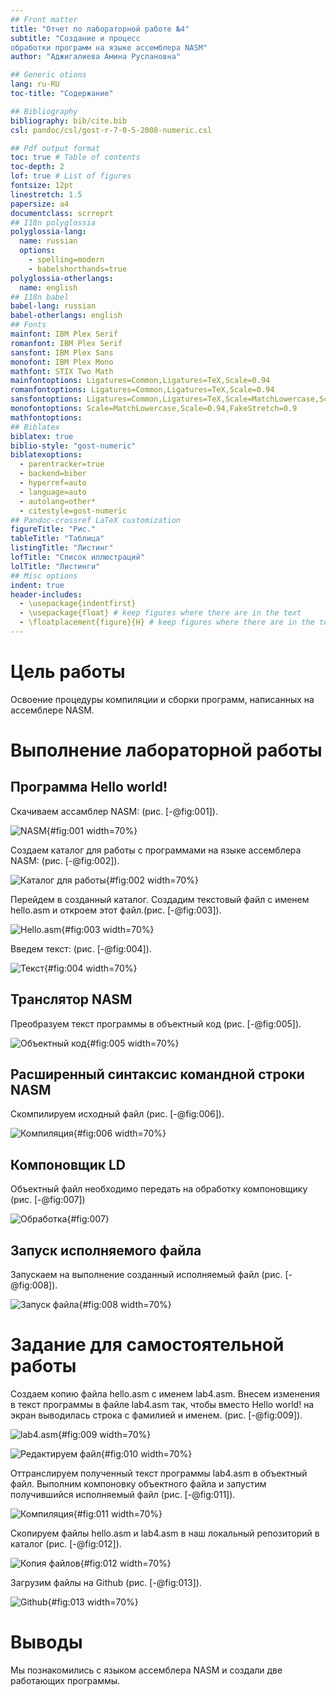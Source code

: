 ```yaml
---
## Front matter
title: "Отчет по лабораторной работе №4"
subtitle: "Создание и процесс
обработки программ на языке ассемблера NASM"
author: "Аджигалиева Амина Руслановна"

## Generic otions
lang: ru-RU
toc-title: "Содержание"

## Bibliography
bibliography: bib/cite.bib
csl: pandoc/csl/gost-r-7-0-5-2008-numeric.csl

## Pdf output format
toc: true # Table of contents
toc-depth: 2
lof: true # List of figures
fontsize: 12pt
linestretch: 1.5
papersize: a4
documentclass: scrreprt
## I18n polyglossia
polyglossia-lang:
  name: russian
  options:
	- spelling=modern
	- babelshorthands=true
polyglossia-otherlangs:
  name: english
## I18n babel
babel-lang: russian
babel-otherlangs: english
## Fonts
mainfont: IBM Plex Serif
romanfont: IBM Plex Serif
sansfont: IBM Plex Sans
monofont: IBM Plex Mono
mathfont: STIX Two Math
mainfontoptions: Ligatures=Common,Ligatures=TeX,Scale=0.94
romanfontoptions: Ligatures=Common,Ligatures=TeX,Scale=0.94
sansfontoptions: Ligatures=Common,Ligatures=TeX,Scale=MatchLowercase,Scale=0.94
monofontoptions: Scale=MatchLowercase,Scale=0.94,FakeStretch=0.9
mathfontoptions:
## Biblatex
biblatex: true
biblio-style: "gost-numeric"
biblatexoptions:
  - parentracker=true
  - backend=biber
  - hyperref=auto
  - language=auto
  - autolang=other*
  - citestyle=gost-numeric
## Pandoc-crossref LaTeX customization
figureTitle: "Рис."
tableTitle: "Таблица"
listingTitle: "Листинг"
lofTitle: "Список иллюстраций"
lolTitle: "Листинги"
## Misc options
indent: true
header-includes:
  - \usepackage{indentfirst}
  - \usepackage{float} # keep figures where there are in the text
  - \floatplacement{figure}{H} # keep figures where there are in the text
---
```


# Цель работы

Освоение процедуры компиляции и сборки программ, написанных на ассемблере NASM.

# Выполнение лабораторной работы

## Программа Hello world!

Скачиваем ассамблер NASM: (рис. [-@fig:001]).

![NASM](image/1.jpg){#fig:001 width=70%}

Создаем каталог для работы с программами на языке ассемблера NASM: (рис. [-@fig:002]).

![Каталог для работы](image/2.jpg){#fig:002 width=70%}

Перейдем в созданный каталог. Создадим текстовый файл с именем hello.asm и откроем этот файл.(рис. [-@fig:003]).

![Hello.asm](image/3.jpg){#fig:003 width=70%}

Введем текст: (рис. [-@fig:004]).

![Текст](image/4.jpg){#fig:004 width=70%}

## Транслятор NASM

Преобразуем текст программы в объектный код (рис. [-@fig:005]).

![Объектный код](image/5.jpg){#fig:005 width=70%}

## Расширенный синтаксис командной строки NASM

Скомпилируем исходный файл (рис. [-@fig:006]).

![Компиляция](image/6.jpg){#fig:006 width=70%}

## Компоновщик LD

Объектный файл необходимо передать на обработку компоновщику (рис. [-@fig:007])

![Обработка](image/7.jpg){#fig:007}

## Запуск исполняемого файла

Запускаем на выполнение созданный исполняемый файл (рис. [-@fig:008]).

![Запуск файла](image/8.jpg){#fig:008 width=70%}

# Задание для самостоятельной работы

Cоздаем копию файла hello.asm с именем lab4.asm. Внесем изменения в текст программы в
файле lab4.asm так, чтобы вместо Hello world! на экран выводилась строка с фамилией и именем. (рис. [-@fig:009]).

![lab4.asm](image/9.jpg){#fig:009 width=70%}

![Редактируем файл](image/10.jpg){#fig:010 width=70%}

Оттранслируем полученный текст программы lab4.asm в объектный файл. Выполним
компоновку объектного файла и запустим получившийся исполняемый файл (рис. [-@fig:011]).

![Компиляция](image/11.jpg){#fig:011 width=70%}

Скопируем файлы hello.asm и lab4.asm в наш локальный репозиторий в каталог (рис. [-@fig:012]).

![Копия файлов](image/12.jpg){#fig:012 width=70%}

Загрузим файлы на Github (рис. [-@fig:013]).

![Github](image/13.jpg){#fig:013 width=70%}

# Выводы

Мы познакомились с языком ассемблера NASM и создали две работающих
программы.


